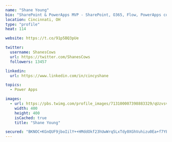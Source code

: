 ```yaml
---
name: "Shane Young"
bio: "SharePoint & PowerApps MVP - SharePoint, O365, Flow, PowerApps consulting? @PowerApps911 | Pure Snark? You found it."
location: Cincinnati, OH
type: "profile"
heat: 114

website: https://t.co/91p5BQ3pUe

twitter:
  username: ShanesCows
  url: https://twitter.com/ShanesCows
  followers: 13457

linkedin:
  url: https://www.linkedin.com/in/cincyshane

topics:
  - Power Apps

images:
  - url: https://pbs.twimg.com/profile_images/713100007398883329/qUzvsvQ3_400x400.jpg
    width: 400
    height: 400
    isCached: true
    title: "Shane Young"

secured: "BKNOC+KGnQUF9jboIilY++HMddOkf23hUwWrq5LxTdy0XGhVuhizu0Ea+f7YEHy4IuOXmIV6xH1yTDu6Q8s5IFKnXu1dUrx4nmqiU8PAgpE7MRT0T4LM6alfTE+ojh2P9N9HajNg8PF/OZDa4B3DVgc+tyApI7juQUgnxHDLdJe90sTV98MMyv43LK9fN/nVSX1XlDFUO6rsq41j/t1kVddEA8ZSgHjdbytKi6eQ4IapwJnllHEhZ/kblfOyyoLMPgL+6LxuJXjbGKV60UcWuRG9bRCMFfs4ODtC4yLwdl0VdMjxvDiTE5d4O/RTJhHTa+UzgbeRSZNDUgpDkj1rw+xzuQI+Onwk06zInYTep8FGNeoOqG7yITi90/EWnPZnzYboPuJBwIDj+aSwp4wFeNlh+ZwNV+aXrHLxJsNXmeE=;2SEzDYjZdxQFWVVNB7pu6A=="
---
```


